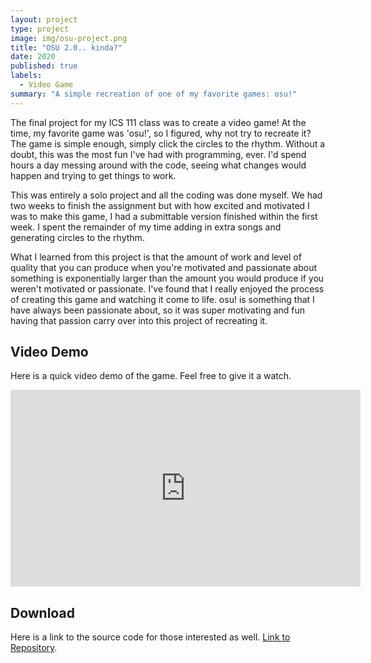 ```yaml
---
layout: project
type: project
image: img/osu-project.png
title: "OSU 2.0.. kinda?"
date: 2020
published: true
labels:
  - Video Game
summary: "A simple recreation of one of my favorite games: osu!"
---
```


The final project for my ICS 111 class was to create a video game! At the time, my favorite game was 'osu!', so I figured, why not try to recreate it? The game is simple enough, simply click the circles to the rhythm. Without a doubt, this was the most fun I've had with programming, ever. I'd spend hours a day messing around with the code, seeing what changes would happen and trying to get things to work.

This was entirely a solo project and all the coding was done myself. We had two weeks to finish the assignment but with how excited and motivated I was to make this game, I had a submittable version finished within the first week. I spent the remainder of my time adding in extra songs and generating circles to the rhythm.

What I learned from this project is that the amount of work and level of quality that you can produce when you're motivated and passionate about something is exponentially larger than the amount you would produce if you weren't motivated or passionate. I've found that I really enjoyed the process of creating this game and watching it come to life. osu! is something that I have always been passionate about, so it was super motivating and fun having that passion carry over into this project of recreating it.


## Video Demo
Here is a quick video demo of the game. Feel free to give it a watch.
<div class="ratio ratio-4x3">
  <iframe width="560" height="315" src="https://www.youtube.com/embed/_Ten2E-5EZ4?si=cGEqQ8OKS-EA0wiW" title="YouTube video player" frameborder="0" allow="accelerometer; autoplay; clipboard-write; encrypted-media; gyroscope; picture-in-picture; web-share" allowfullscreen>
  </iframe>
</div>


## Download
Here is a link to the source code for those interested as well.
[Link to Repository](https://github.com/susa-s/osu-recreation).

